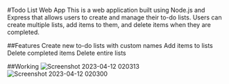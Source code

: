 #Todo List Web App
This is a web application built using Node.js and Express that allows users to create and manage their to-do lists. Users can create multiple lists, add items to them, and delete items when they are completed.

##Features
Create new to-do lists with custom names
Add items to lists
Delete completed items
Delete entire lists

##Working
![Screenshot 2023-04-12 020313](https://user-images.githubusercontent.com/101948218/231284042-2f614563-9241-42a6-b08d-9f8bb5934bb7.png)
![Screenshot 2023-04-12 020300](https://user-images.githubusercontent.com/101948218/231284050-3fc019d6-12d3-4b54-890e-2f9aa11249dd.png)
